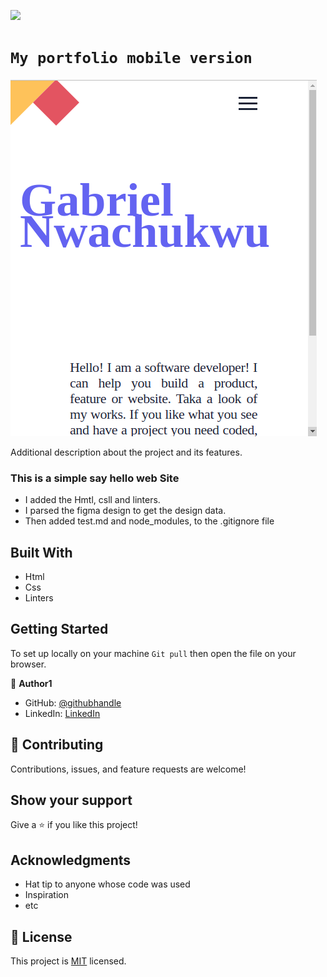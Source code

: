 ![](https://img.shields.io/badge/Microverse-blueviolet)

# `My portfolio mobile version`


![screenshot](images/my-portfolio-1.png)

Additional description about the project and its features.
### This is a simple say hello web Site
 - I added the Hmtl, csll and linters.
 - I parsed the figma design to get the design data.
 - Then added test.md and node_modules, to the .gitignore file

## Built With

- Html
- Css
- Linters


## Getting Started

To set up locally on your machine `Git pull` then open the file on your browser.





👤 **Author1**

- GitHub: [@githubhandle](https://github.com/gabrielcoder247)
- LinkedIn: [LinkedIn](https://www.linkedin.com/in/gabriel-nwachukwu-209613173/)

## 🤝 Contributing

Contributions, issues, and feature requests are welcome!

## Show your support

Give a ⭐️ if you like this project!

## Acknowledgments

- Hat tip to anyone whose code was used
- Inspiration
- etc

## 📝 License

This project is [MIT](MIT.md) licensed.
